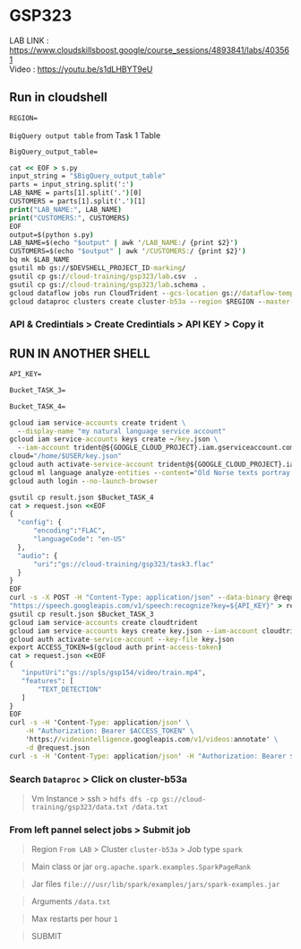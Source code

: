 # GSP323

LAB LINK : https://www.cloudskillsboost.google/course_sessions/4893841/labs/403561 \
Video : https://youtu.be/s1dLHBYT9eU

## Run in cloudshell

```cmd
REGION=
```

`BigQuery output table` from Task 1 Table

```cmd
BigQuery_output_table=
```

```cmd
cat << EOF > s.py
input_string = "$BigQuery_output_table"
parts = input_string.split(':')
LAB_NAME = parts[1].split('.')[0]
CUSTOMERS = parts[1].split('.')[1]
print("LAB_NAME:", LAB_NAME)
print("CUSTOMERS:", CUSTOMERS)
EOF
output=$(python s.py)
LAB_NAME=$(echo "$output" | awk '/LAB_NAME:/ {print $2}')
CUSTOMERS=$(echo "$output" | awk '/CUSTOMERS:/ {print $2}')
bq mk $LAB_NAME
gsutil mb gs://$DEVSHELL_PROJECT_ID-marking/
gsutil cp gs://cloud-training/gsp323/lab.csv  .
gsutil cp gs://cloud-training/gsp323/lab.schema .
gcloud dataflow jobs run CloudTrident --gcs-location gs://dataflow-templates-$REGION/latest/GCS_Text_to_BigQuery --region $REGION --worker-machine-type e2-standard-2 --staging-location gs://$DEVSHELL_PROJECT_ID-marking/temp --parameters javascriptTextTransformGcsPath=gs://cloud-training/gsp323/lab.js,JSONPath=gs://cloud-training/gsp323/lab.schema,javascriptTextTransformFunctionName=transform,outputTable=$BigQuery_output_table,inputFilePattern=gs://cloud-training/gsp323/lab.csv,bigQueryLoadingTemporaryDirectory=gs://$DEVSHELL_PROJECT_ID-marking/bigquery_temp
gcloud dataproc clusters create cluster-b53a --region $REGION --master-machine-type e2-standard-2 --master-boot-disk-size 500 --num-workers 2 --worker-machine-type e2-standard-2 --worker-boot-disk-size 500 --image-version 2.1-debian11 --project $DEVSHELL_PROJECT_ID
```

### API & Credintials > Create Credintials > API KEY > Copy it

## RUN IN ANOTHER SHELL

```cmd
API_KEY=
```

```cmd
Bucket_TASK_3=
```

```cmd
Bucket_TASK_4=
```

```cmd
gcloud iam service-accounts create trident \
  --display-name "my natural language service account"
gcloud iam service-accounts keys create ~/key.json \
  --iam-account trident@${GOOGLE_CLOUD_PROJECT}.iam.gserviceaccount.com
cloud="/home/$USER/key.json"
gcloud auth activate-service-account trident@${GOOGLE_CLOUD_PROJECT}.iam.gserviceaccount.com --key-file=$cloud
gcloud ml language analyze-entities --content="Old Norse texts portray Odin as one-eyed and long-bearded, frequently wielding a spear named Gungnir and wearing a cloak and a broad hat." > result.json
gcloud auth login --no-launch-browser
```

```cmd
gsutil cp result.json $Bucket_TASK_4
cat > request.json <<EOF
{
  "config": {
      "encoding":"FLAC",
      "languageCode": "en-US"
  },
  "audio": {
      "uri":"gs://cloud-training/gsp323/task3.flac"
  }
}
EOF
curl -s -X POST -H "Content-Type: application/json" --data-binary @request.json \
"https://speech.googleapis.com/v1/speech:recognize?key=${API_KEY}" > result.json
gsutil cp result.json $Bucket_TASK_3
gcloud iam service-accounts create cloudtrident
gcloud iam service-accounts keys create key.json --iam-account cloudtrident@${GOOGLE_CLOUD_PROJECT}.iam.gserviceaccount.com
gcloud auth activate-service-account --key-file key.json
export ACCESS_TOKEN=$(gcloud auth print-access-token)
cat > request.json <<EOF
{
   "inputUri":"gs://spls/gsp154/video/train.mp4",
   "features": [
       "TEXT_DETECTION"
   ]
}
EOF
curl -s -H 'Content-Type: application/json' \
    -H "Authorization: Bearer $ACCESS_TOKEN" \
    'https://videointelligence.googleapis.com/v1/videos:annotate' \
    -d @request.json
curl -s -H 'Content-Type: application/json' -H "Authorization: Bearer $ACCESS_TOKEN" 'https://videointelligence.googleapis.com/v1/operations/OPERATION_FROM_PREVIOUS_REQUEST' > result1.json
```

### Search `Dataproc` > Click on cluster-b53a

> Vm Instance > ssh > `hdfs dfs -cp gs://cloud-training/gsp323/data.txt /data.txt`

### From left pannel select jobs > Submit job

> Region `From LAB` > Cluster `cluster-b53a` > Job type `spark`

> Main class or jar `org.apache.spark.examples.SparkPageRank`

> Jar files `file:///usr/lib/spark/examples/jars/spark-examples.jar`

> Arguments `/data.txt`

> Max restarts per hour `1`

> SUBMIT

